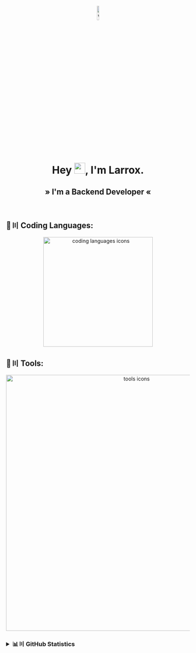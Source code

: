 <p align="center">
  <a href="#"><img width="10%" height="10%" src="https://i.imgur.com/9PY3XG3.gif" alt="wave gif"/></a>
</p>

<h1 align="center">Hey <img src="https://raw.githubusercontent.com/MartinHeinz/MartinHeinz/master/wave.gif" width="30px" height="30px">, I'm Larrox.</h1>
<h2 align="center"> » I'm a Backend Developer « </h2>

<br>

## 🚀〣 Coding Languages:
<p align="center">
  <a href="https://skillicons.dev">
    <img src="https://skillicons.dev/icons?i=kotlin,java,python,html,css,javascript,cs,cpp" alt="coding languages icons" width="300px"/>
  </a>
</p>


## 🔨〣 Tools:
<p align="center">
  <a href="https://skillicons.dev">
    <img src="https://skillicons.dev/icons?i=github,git,gitlab,discord,bash,gradle,maven,idea,vscode,windows,pycharm,ubuntu,kali,linux,redhat,electron,mysql" alt="tools icons" width="700px"/>
  </a>
</p>
<h3>
  <details>
    <summary align="left">📊〣 GitHub Statistics</summary>
    <p align="center">
      <a href="#"><img src="https://github-readme-stats.vercel.app/api?username=copyandbuild&theme=dark&count_private=true&hide_border=true&line_height=20" alt="Github stats" width="400px"/></a>
    </p>
    <p align="center">
      <a href="#"><img src="https://github-readme-stats.vercel.app/api/top-langs/?username=copyandbuild&layout=compact&theme=dark&count_private=true&hide_border=true" alt="Top Languages" width="400px"/></a>
    </p>
  </details>
</h3>
